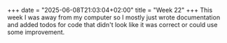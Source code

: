 +++
date = "2025-06-08T21:03:04+02:00"
title = "Week 22"
+++
This week I was away from my computer so I mostly just wrote documentation and added todos for code that didn't look like it was correct or could use some improvement.
